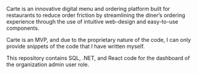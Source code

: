 Carte is an innovative digital menu and ordering platform built for restaurants to reduce order friction by streamlining the diner’s ordering experience through the use of intuitive web-design and easy-to-use components.

Carte is an MVP, and due to the proprietary nature of the code, I can only provide snippets of the code that I have written myself.

This repository contains SQL, .NET, and React code for the dashboard of the organization admin user role.


